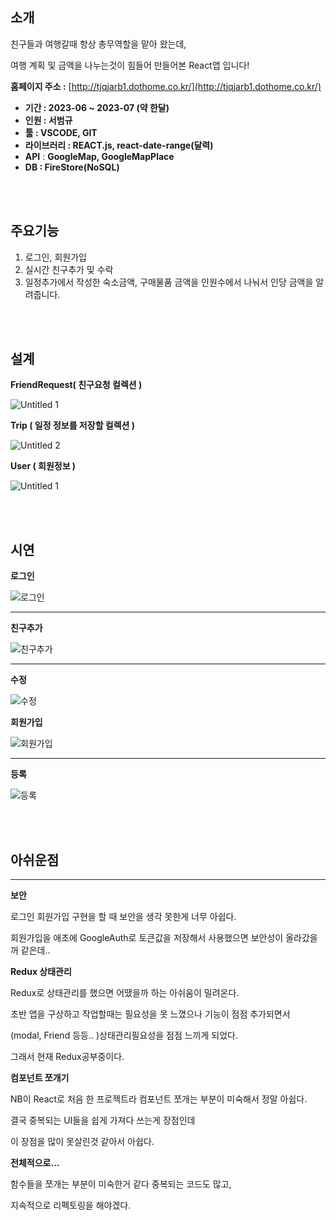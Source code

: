 
## 소개


친구들과 여행갈때 항상 총무역할을 맡아 왔는데,

여행 계획 및 금액을 나누는것이 힘들어 만들어본 React앱 입니다!

**홈페이지 주소 :** [http://tjqjarb1.dothome.co.kr/](http://tjqjarb1.dothome.co.kr/)

- **기간 : 2023-06 ~ 2023-07 (약 한달)**
- **인원 : 서범규**
- **툴 : VSCODE, GIT**
- **라이브러리 : REACT.js, react-date-range(달력)**
- **API** :  **GoogleMap, GoogleMapPlace**
- **DB : FireStore(NoSQL)**

<br>
<br>

## 주요기능
1. 로그인, 회원가입
2. 실시간 친구추가 및 수락
3. 일정추가에서 작성한 숙소금액, 구매물품 금액을 인원수에서 나눠서 인당 금액을 알려줍니다.

<br>
<br>

## 설계

**FriendRequest( 친구요청 컬렉션 )**

![Untitled 1](https://github.com/bomkyu/reactNBBANG/assets/128655202/f59db5ce-d729-479e-80de-19a3e0cf7b47)

**Trip ( 일정 정보를 저장할 컬렉션 )**

![Untitled 2](https://github.com/bomkyu/reactNBBANG/assets/128655202/c64f0438-75cb-47a9-9d4f-82aaf7f74015)

**User ( 회원정보 )**

![Untitled 1](https://github.com/bomkyu/reactNBBANG/assets/128655202/aed576c3-3afb-494b-8470-77ac9e32fbaa)

<br>
<br>

## 시연

**로그인**

![로그인](https://github.com/bomkyu/reactNBBANG/assets/128655202/4abbb315-81b7-45ad-a94f-f893912d01f6)

---

**친구추가**

![친구추가](https://github.com/bomkyu/reactNBBANG/assets/128655202/2635e018-89b6-4d72-a35f-f034e14d638b)

---

**수정**

![수정](https://github.com/bomkyu/reactNBBANG/assets/128655202/9db8d3f1-ecba-49b6-a264-12801b317db6)

**회원가입**

![회원가입](https://github.com/bomkyu/reactNBBANG/assets/128655202/3ab64d3c-4a7b-450e-b855-975df648ad7d)


---

**등록**

![등록](https://github.com/bomkyu/reactNBBANG/assets/128655202/32b8630b-0487-4b7d-bb36-45bbcf1aa785)

<br>
<br>

## 아쉬운점

---

**보안**

로그인 회원가입 구현을 할 때 보안을 생각 못한게 너무 아쉽다.

회원가입을 애초에 GoogleAuth로 토큰값을 저장해서 사용했으면 보안성이 올라갔을꺼 같은데..

**Redux 상태관리**

Redux로 상태관리를 했으면 어땠을까 하는 아쉬움이 밀려온다.

초반 앱을 구상하고 작업할때는 필요성을 못 느꼈으나 기능이 점점 추가되면서

(modal, Friend 등등.. )상태관리필요성을 점점 느끼게 되었다.

그래서 현재 Redux공부중이다.

**컴포넌트 쪼개기**

 NB이 React로 처음 한 프로젝트라 컴포넌트 쪼개는 부분이 미숙해서 정말 아쉽다.

결국 중복되는 UI들을 쉽게 가져다 쓰는게 장점인데

이 장점을 많이 못살린것 같아서 아쉽다.

**전체적으로…**

함수들을 쪼개는 부분이 미숙한거 같다 중복되는 코드도 많고,

지속적으로 리펙토링을 해야겠다.
